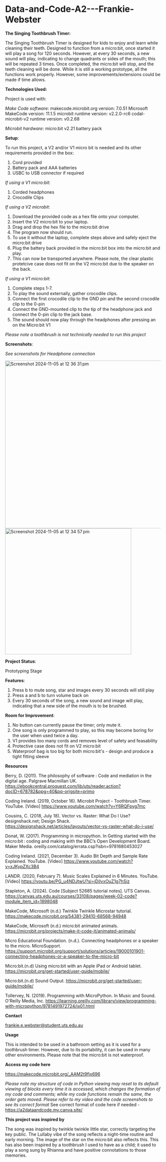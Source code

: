 # Data-and-Code-A2---Frankie-Webster
**The Singing Toothbrush Timer:** 

The Singing Toothbrush Timer is designed for kids to enjoy and learn while cleaning their teeth. Designed to function from a micro:bit, once started it will play a song for 120 seconds. However, at every 30 seconds, a new sound will play, indicating to change quadrants or sides of the mouth; this will be repeated 3 times. Once completed, the micro:bit will stop, and the teeth cleaning will be done. While it is still a working prototype, all the functions work properly. However, some improvements/extensions could be made if time allows. 

**Technologies Used:**

Project is used with: 

*Make Code software*: 
  makecode.microbit.org version:  7.0.51
  Microsoft MakeCode version:  11.1.5
  microbit runtime version:  v2.2.0-rc6
  codal-microbit-v2 runtime version:  v0.2.68

 *Microbit hardware*: 
  micro:bit v2.21 
  battery pack 

**Setup**: 

To run this project, a V2 and/or V1 micro bit is needed and its other requirements provided in the box: 
1. Cord provided 
2. Battery pack and AAA batteries 
3. USBC to USB connector if required

*If using a V1 micro:bit*: 
1. Corded headphones
2. Crocodile Clips 

*If using a V2 microbit*:
1. Download the provided code as a hex file onto your computer.
2. Insert the V2 micro:bit to your laptop.
3. Drag and drop the hex file to the micro:bit drive
4. The program now should run. 
5. To use it without the laptop, complete steps above and safely eject the micro:bit drive
6. Plug the battery back provided in the micro:bit box into the micro:bit and play.
7. This can now be transported anywhere.
Please note, the clear plastic protetcive case does not fit on the V2 micro:bit due to the speaker on the back.

*If using a V1 micro:bit*: 
1. Complete steps 1-7.
2. To play the sound externally, gather crocodile clips.
3. Connect the first crocodile clip to the GND pin and the second crocodile clip to the 0-pin
4. Connect the GND-mounted clip to the tip of the headphone jack and connect the 0-pin clip to the jack base.
5. The sound should now play through the headphones after pressing an on the Micro:bit V1 

*Please note a toothbrush is not technically needed to run this project* 


**Screenshots**: 

*See screenshots for Headphone connection*


<img width="543" alt="Screenshot 2024-11-05 at 12 36 31 pm" src="https://github.com/user-attachments/assets/9e9995aa-f5a0-4b5c-9329-15aa28ddd8de">






<img width="408" alt="Screenshot 2024-11-05 at 12 34 57 pm" src="https://github.com/user-attachments/assets/3f17c049-097f-4168-8729-d362bf49c60e">



**Project Status**: 

Prototyping Stage 

**Features**: 

1. Press b to mute song, star and images every 30 seconds will still play
2. Press a and b to turn volume back on
3. Every 30 seconds of the song, a new sound and image will play, indicating that a new side of the mouth is to be brushed. 

**Room for Improvement**: 

1. No button can currently pause the timer; only mute it.
2. One song is only programmed to play, so this may become boring for the user when used twice a day.
3. V1 provides too many cords and removes level of safety and feasability
4. Protective case does not fit on V2 micro:bit
5. Waterproof bag is too big for both micro:bit's - design and produce a tight fitting sleeve



**Resources** 

Berry, D. (2011). The philosophy of software : Code and mediation in the digital age. Palgrave Macmillan UK. https://ebookcentral.proquest.com/lib/uts/reader.action?docID=678782&ppg=40&pq-origsite=primo 

Coding Ireland. (2019, October 16). Microbit Project - Toothbrush Timer. YouTube. [Video] https://www.youtube.com/watch?v=Y6RQFpyg7mc

Cousins, C. (2018, July 18). Vector vs. Raster: What Do I Use? designshack.net; Design Shack. https://designshack.net/articles/layouts/vector-vs-raster-what-do-i-use/ 

Donat, W. (2017). Programming in micropython. In Getting started with the micro:bit : coding and making with the BBC’s Open Development Board. Maker Media. oreilly.com/catalog/errata.csp?isbn=9781680453027 

Coding Ireland. (2021, December 3). Audio Bit Depth and Sample Rate Explained. YouTube. [Video] https://www.youtube.com/watch?v=xJKypZXc3B4 

LANDR. (2020, February 7). Music Scales Explained in 6 Minutes. YouTube. [Video] https://youtu.be/PG_u4NDJtwU?si=jDiIvxOuZ1g7hSiz

Stapleton, A. (2024). Code [Subject 52685 tutorial notes]. UTS Canvas. https://canvas.uts.edu.au/courses/33108/pages/week-02-code?module_item_id=1898048

MakeCode, Microsoft (n.d.) Twinkle Twinkle Microstar tutorial. https://makecode.microbit.org/54381-29410-68568-94948

MakeCode, Microsoft (n.d.) micro:bit animated animals. https://microbit.org/projects/make-it-code-it/animated-animals/

Micro Educational Foundation. (n.d.). Connecting headphones or a speaker to the micro. MicroSupport. https://support.microbit.org/support/solutions/articles/19000101901-connecting-headphones-or-a-speaker-to-the-micro-bit

Micro:bit.(n.d) Using micro:bit with an Apple iPad or Android tablet. https://microbit.org/get-started/user-guide/mobile/ 

Micro:bit.(n.d) Sound Output. 
https://microbit.org/get-started/user-guide/mobile/ 

Tollervey, N. (2019). Programming with MicroPython. In Music and Sound. O'Reilly Media, Inc. https://learning.oreilly.com/library/view/programming-with-micropython/9781491972724/ix01.html 

 

**Contact** 

frankie.e.webster@student.uts.edu.au 


**Usage**

This is intended to be used in a bathroom setting as it is used for a toothbrush timer. 
However, due to its portability, it can be used in many other environments. 
Please note that the micro:bit is not waterproof. 

**Access my code here** 

https://makecode.microbit.org/_AAM2t9fjx696 

*Please note my structure of code in Python viewing may reset to its default viewing of blocks every time it is accessed, which changes the formation of my code and comments; while my code functions remain the same, the order gets moved. Please refer to my video and the code screenshots to see its correct format* 
See correct format of code here if needed - https://a2dataandcode.my.canva.site/ 

**This project was inspired by** 

The song was inspired by twinkle twinkle little star, correctly targeting the key public. The Lullaby vibe of the song reflects a night-time routine and early morning. 
The image of the star on the micro:bit also reflects this. 
This has also been inspired by a toothbrush I used to have as a child; it used to play a song sung by Rhianna and have positive connotations to those memories. 
